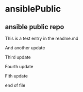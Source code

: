 # ansiblePublic
ansible public repo
--- 
This is a test entry in the readme.md

And another update

Third update

Fourth update

Fith update

end of file
